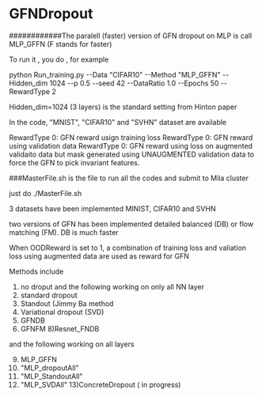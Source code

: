 # GFNDropout


############The paralell (faster) version of GFN dropout on MLP is call MLP_GFFN (F stands for faster)

To run it , you do , for example

python Run_training.py --Data "CIFAR10" --Method "MLP_GFFN" --Hidden_dim 1024 --p 0.5 --seed 42 --DataRatio 1.0 --Epochs 50 --RewardType 2

Hidden_dim=1024 (3 layers) is the standard setting from Hinton paper

In the code, "MNIST", "CIFAR10" and "SVHN" dataset are available 

RewardType 0: GFN reward usign training loss
RewardType 0: GFN reward using validation data 
RewardType 0: GFN reward using loss on augmented validaito data but mask generated using UNAUGMENTED validation data to force the GFN to pick invariant features.






###MasterFile.sh is the file to run all the codes and submit to Mila cluster 

just do ./MasterFile.sh

3 datasets have been implemented MINIST, CIFAR10 and SVHN 

two versions of GFN has been implemented detailed balanced (DB) or flow matching (FM). DB is much faster

When OODReward is set to 1, a combination of training loss and valiation loss using augmented data are used as reward for GFN 

Methods include 
1) no droput 
and the following working on only all NN layer
3) standard dropout 
4) Standout (Jimmy Ba method
5) Variational dropout (SVD) 
6) GFNDB
7) GFNFM
8)Resnet_FNDB

and the following working on all layers 

9) MLP_GFFN
10) "MLP_dropoutAll" 
11) "MLP_StandoutAll"
12) "MLP_SVDAll"
13)ConcreteDropout ( in progress)
